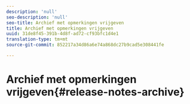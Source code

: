 ```yaml
---
description: 'null'
seo-description: 'null'
seo-title: Archief met opmerkingen vrijgeven
title: Archief met opmerkingen vrijgeven
uuid: 31de8f45-391b-4d8f-ad72-cf93bfc1d4e1
translation-type: tm+mt
source-git-commit: 852217a34d86a6e74a868dc27b9cad5e308441fe

---
```



# Archief met opmerkingen vrijgeven{#release-notes-archive}

